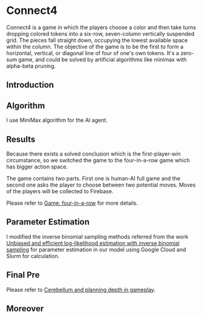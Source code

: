 # Connect4
Connect4 is a game in which the players choose a color and then take turns dropping colored tokens into a six-row, seven-column vertically suspended grid. The pieces fall straight down, occupying the lowest available space within the column. The objective of the game is to be the first to form a horizontal, vertical, or diagonal line of four of one's own tokens. It's a zero-sum game, and could be solved by artificial algorithms like minimax with alpha-beta pruning.
## Introduction


## Algorithm

I use MiniMax algorithm for the AI agent.


## Results
Because there exists a solved conclusion which is the first-player-win circumstance, so we switched the game to the four-in-a-row game which has bigger action space.

The game contains two parts. First one is human-AI full game and the second one asks the player to choose between two potential moves. Moves of the players will be collected to Firebase.

Please refer to [Game: four-in-a-row](https://test1-2c630.firebaseapp.com/) for more details.

## Parameter Estimation
I modified the inverse binomial sampling methods referred from the work [Unbiased and efficient log-likelihood estimation with inverse binomial sampling](https://pubmed.ncbi.nlm.nih.gov/33362195/) for parameter estimation in our model using Google Cloud and Slurm for calculation.

## Final Pre
Please refer to [Cerebellum and planning depth in gameplay](https://github.com/Skylar-xty/Projects_website/blob/main/RA%40Berkeley/Cerebellum%20and%20planning%20depth%20in%20gameplay.pdf).

## Moreover
